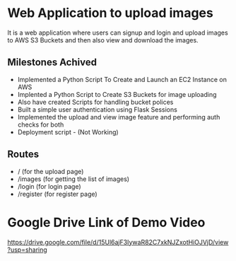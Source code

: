 # Web Application to upload images

It is a web application where users can signup and login and upload images to AWS S3 Buckets and then also view and download the images.

## Milestones Achived

- Implemented a Python Script To Create and Launch an EC2 Instance on AWS
- Implented a Python Script to Create S3 Buckets for image uploading
- Also have created Scripts for handling bucket polices
- Built a simple user authentication using Flask Sessions
- Implemented the upload and view image feature and performing auth checks for both
- Deployment script - (Not Working)

## Routes

- / (for the upload page)
- /images (for getting the list of images)
- /login (for login page)
- /register (for register page)

# Google Drive Link of Demo Video
https://drive.google.com/file/d/15Ul6ajF3IywaR82C7xkNJZxotHiOJVjD/view?usp=sharing
